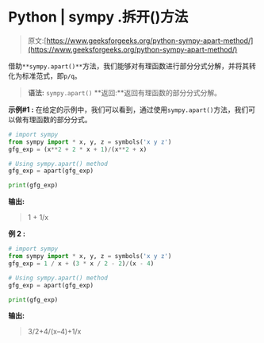 # Python | sympy .拆开()方法

> 原文:[https://www.geeksforgeeks.org/python-sympy-apart-method/](https://www.geeksforgeeks.org/python-sympy-apart-method/)

借助`**sympy.apart()**`方法，我们能够对有理函数进行部分分式分解，并将其转化为标准范式，即`p/q`。

> **语法:** `sympy.apart()`
> **返回:**返回有理函数的部分分式分解。

**示例#1 :**
在给定的示例中，我们可以看到，通过使用`sympy.apart()`方法，我们可以做有理函数的部分分式。

```py
# import sympy
from sympy import * x, y, z = symbols('x y z')
gfg_exp = (x**2 + 2 * x + 1)/(x**2 + x)

# Using sympy.apart() method
gfg_exp = apart(gfg_exp)

print(gfg_exp)
```

**输出:**

> 1 + 1/x

**例 2 :**

```py
# import sympy
from sympy import * x, y, z = symbols('x y z')
gfg_exp = 1 / x + (3 * x / 2 - 2)/(x - 4)

# Using sympy.apart() method
gfg_exp = apart(gfg_exp)

print(gfg_exp)
```

**输出:**

> 3/2+4/(x–4)+1/x
